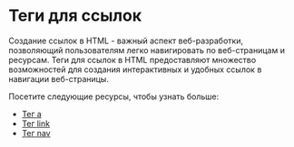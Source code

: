 # Теги для ссылок

Создание ссылок в HTML - важный аспект веб-разработки, позволяющий пользователям легко навигировать по веб-страницам и ресурсам. Теги для ссылок в HTML предоставляют множество возможностей для создания интерактивных и удобных ссылок в навигации веб-страницы.

Посетите следующие ресурсы, чтобы узнать больше:
- [Тег a](Tag%20<a>/README.md)
- [Тег link](Tag%20<link>/README.md)
- [Тег nav](Tag%20<nav>/README.md)